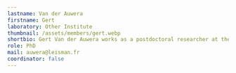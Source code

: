 ```yaml
---
lastname: Van der Auwera
firstname: Gert
laboratory: Other Institute
thumbnail: /assets/members/gert.webp
shortbio: Gert Van der Auwera works as a postdoctoral researcher at the Institute of Tropical Medicine (Antwerp, Belgium). His research topics are development and implementation of molecular diagnostics for leishmaniasis for improving patient care and studying transmission and epidemiology. He is course director of a short course on implementation of molecular biology techniques in low-resource settings, and is active in capacity building projects. Finally, he coordinates a leishmaniasis surveillance database of Europe in collaboration with WHO
role: PhD
mail: auwera@leisman.fr
coordinator: false
---
```

